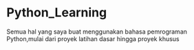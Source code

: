 # Python_Learning
Semua hal yang saya buat menggunakan bahasa pemrograman Python,mulai dari proyek latihan dasar hingga proyek khusus
